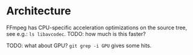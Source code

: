# Architecture

FFmpeg has CPU-specific acceleration optimizations on the source tree, see e.g.: `ls libavcodec`. TODO: how much is this faster?

TODO: what about GPU? `git grep -i GPU` gives some hits.
